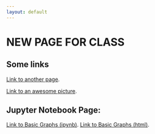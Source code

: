```yaml
---
layout: default
---
```


# NEW PAGE FOR CLASS

## Some links
[Link to another page](./page2.html).


[Link to an awesome picture](https://specials-images.forbesimg.com/imageserve/5e3b12cb8b6cf300071df09e/960x0.jpg?fit=scale).


## Jupyter Notebook Page:
[Link to Basic Graphs (ipynb)](./BasicGraphAssignments.ipynb).
[Link to Basic Graphs (html)](./BasicGraphAssignments.html).
